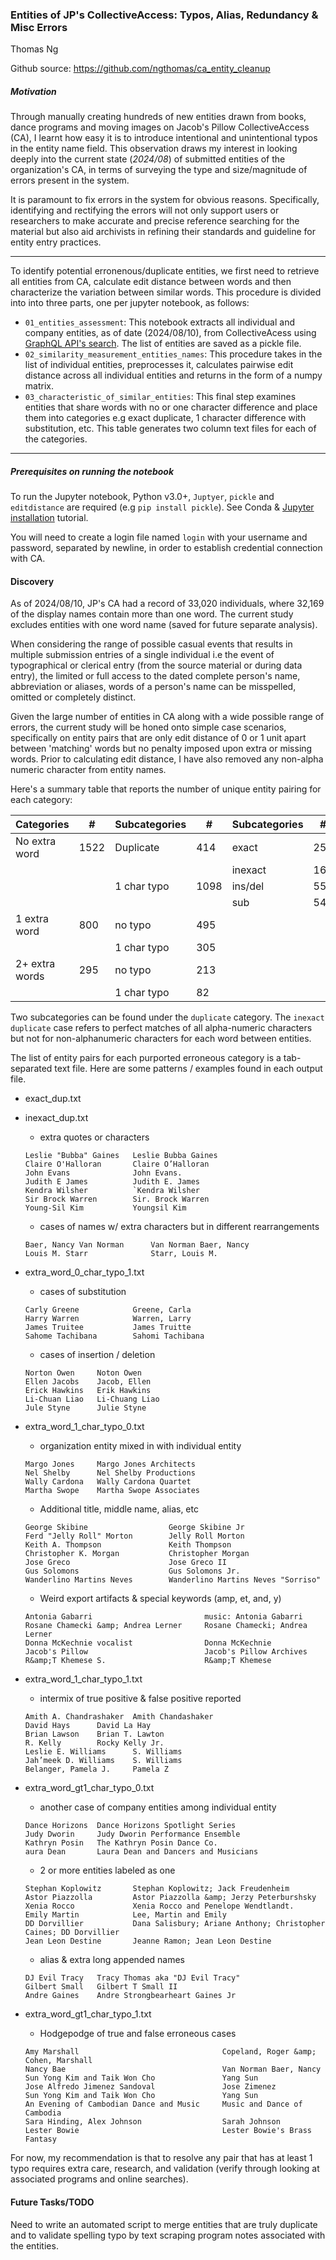 ###  Entities of JP's CollectiveAccess: Typos, Alias, Redundancy & Misc Errors

Thomas Ng

Github source: https://github.com/ngthomas/ca_entity_cleanup

##### Motivation
Through manually creating hundreds of new entities drawn from books, dance programs and moving images on Jacob's Pillow CollectiveAccess (CA), I learnt how easy it is to introduce intentional and unintentional typos in the entity name field. This observation draws my interest in looking deeply into the current state (*2024/08*) of submitted entities of the organization's CA, in terms of surveying the type and size/magnitude of errors present in the system.

It is paramount to fix errors in the system for obvious reasons. Specifically, identifying and rectifying the errors will not only support users or researchers to make accurate and precise reference searching for the material but also aid archivists in refining their standards and guideline for entity entry practices. 

---
To identify potential erronenous/duplicate entities, we first need to retrieve all entities from CA, calculate edit distance between words and then characterize the variation between similar words. This procedure is divided into into three parts, one per jupyter notebook, as follows:
   
* `01_entities_assessment`: This notebook extracts all individual and company entities, as of date (2024/08/10), from CollectiveAcess using [GraphQL API's search](https://manual.collectiveaccess.org/providence/developer/web_api/graphql/search.html). The list of entities are saved as a pickle file. 
* `02_similarity_measurement_entities_names`: This procedure takes in the list of individual entities, preprocesses it, calculates pairwise edit distance across all individual entities and returns in the form of a numpy matrix. 
* `03_characteristic_of_similar_entities`: This final step examines entities that share words with no or one character difference and place them into categories e.g exact duplicate, 1 character difference with substitution, etc. This table generates two column text files for each of the categories. 

---

##### Prerequisites on running the notebook

To run the Jupyter notebook, Python v3.0+, `Juptyer`, `pickle` and `editdistance` are required (e.g `pip install pickle`). See Conda & [Jupyter installation](https://jupyter.org/install) tutorial. 

You will need to create a login file named `login` with your username and password, separated by newline, in order to establish credential connection with CA.

#### Discovery

As of 2024/08/10, JP's CA had a record of 33,020 individuals, where 32,169 of the display names contain more than one word. The current study excludes entities with one word name (saved for future separate analysis).

When considering the range of possible casual events that results in multiple submission entries of a single individual i.e the event of typographical or clerical entry (from the source material or during data entry), the limited or full access to the dated complete person's name, abbreviation or aliases, words of a person's name can be misspelled, omitted or completely distinct. 

Given the large number of entities in CA along with a wide possible range of errors, the current study will be honed onto simple case scenarios, specifically on entity pairs that are only edit distance of 0 or 1 unit apart between 'matching' words but no penalty imposed upon extra or missing words. Prior to calculating edit distance, I have also removed any non-alpha numeric character from entity names. 

 Here's a summary table that reports the number of unique entity pairing for each category:

| Categories     | #    | Subcategories  | #    | Subcategories | #    |
|----------------|------|-------------|------|------------|------|
| No extra word  | 1522 | Duplicate   |  414 | exact      | 250  |
|                |      |             |      | inexact    | 164  |
|                |      | 1 char typo | 1098 | ins/del    | 552  |
|                |      |             |      | sub        | 546  |
| 1 extra word   | 800  | no typo     |  495 |            |      |
|                |      | 1 char typo |  305 |            |      |
| 2+ extra words |  295 | no typo     |  213 |            |      |
|                |      | 1 char typo |   82 |            |      |

Two subcategories can be found under the `duplicate` category. The `inexact duplicate` case refers to perfect matches of all alpha-numeric characters but not for non-alphanumeric characters for each word between entities. 

The list of entity pairs for each purported erroneous category is a tab-separated text file. Here are some patterns / examples found in each output file.
* exact_dup.txt
* inexact_dup.txt
    * extra quotes or characters
    ```
    Leslie "Bubba" Gaines   Leslie Bubba Gaines
    Claire O'Halloran       Claire O’Halloran
    John Evans              John Evans.
    Judith E James          Judith E. James
    Kendra Wilsher          `Kendra Wilsher
    Sir Brock Warren        Sir. Brock Warren       
    Young-Sil Kim           Youngsil Kim    
    ``` 
    * cases of names  w/ extra characters but in different rearrangements
    ```
    Baer, Nancy Van Norman      Van Norman Baer, Nancy
    Louis M. Starr              Starr, Louis M.
    ```
* extra_word_0_char_typo_1.txt
    * cases of substitution
    ```
    Carly Greene            Greene, Carla
    Harry Warren            Warren, Larry
    James Truitee           James Truitte
    Sahome Tachibana        Sahomi Tachibana
    ```
    * cases of insertion / deletion
    ```
    Norton Owen     Noton Owen
    Ellen Jacobs    Jacob, Ellen
    Erick Hawkins   Erik Hawkins
    Li-Chuan Liao   Li-Chuang Liao
    Jule Styne      Julie Styne
    ```
* extra_word_1_char_typo_0.txt
    * organization entity mixed in with individual entity
    ```
    Margo Jones     Margo Jones Architects
    Nel Shelby      Nel Shelby Productions
    Wally Cardona   Wally Cardona Quartet
    Martha Swope    Martha Swope Associates
    ```
    * Additional title, middle name, alias, etc
    ```
    George Skibine                  George Skibine Jr
    Ferd "Jelly Roll" Morton        Jelly Roll Morton
    Keith A. Thompson               Keith Thompson
    Christopher K. Morgan           Christopher Morgan
    Jose Greco                      Jose Greco II
    Gus Solomons                    Gus Solomons Jr.
    Wanderlino Martins Neves        Wanderlino Martins Neves "Sorriso"
    ```
    * Weird export artifacts & special keywords (amp, et, and, y)
    ```
    Antonia Gabarri                         music: Antonia Gabarri
    Rosane Chamecki &amp; Andrea Lerner     Rosane Chamecki; Andrea Lerner
    Donna McKechnie vocalist                Donna McKechnie
    Jacob's Pillow                          Jacob's Pillow Archives
    R&amp;T Khemese S.                      R&amp;T Khemese
    ```
* extra_word_1_char_typo_1.txt
    * intermix of true positive & false positive reported
    ```
    Amith A. Chandrashaker  Amith Chandashaker
    David Hays      David La Hay
    Brian Lawson    Brian T. Lawton
    R. Kelly        Rocky Kelly Jr.
    Leslie E. Williams      S. Williams
    Jah’meek D. Williams    S. Williams
    Belanger, Pamela J.     Pamela Z
    ```
* extra_word_gt1_char_typo_0.txt
    * another case of company entities among individual entity
    ```
    Dance Horizons  Dance Horizons Spotlight Series
    Judy Dworin     Judy Dworin Performance Ensemble
    Kathryn Posin   The Kathryn Posin Dance Co.
    aura Dean       Laura Dean and Dancers and Musicians
    ```
    * 2 or more entities labeled as one
    ```
    Stephan Koplowitz       Stephan Koplowitz; Jack Freudenheim
    Astor Piazzolla         Astor Piazzolla &amp; Jerzy Peterburshsky
    Xenia Rocco             Xenia Rocco and Penelope Wendtlandt.
    Emily Martin            Lee, Martin and Emily
    DD Dorvillier           Dana Salisbury; Ariane Anthony; Christopher Caines; DD Dorvillier
    Jean Leon Destine       Jeanne Ramon; Jean Leon Destine
    ```
    * alias & extra long appended names
    ```
    DJ Evil Tracy   Tracy Thomas aka "DJ Evil Tracy"
    Gilbert Small   Gilbert T Small II
    Andre Gaines    Andre Strongbearheart Gaines Jr
    ```

* extra_word_gt1_char_typo_1.txt
    * Hodgepodge of true and false erroneous cases
    
    ```
    Amy Marshall                                Copeland, Roger &amp; Cohen, Marshall
    Nancy Bae                                   Van Norman Baer, Nancy
    Sun Yong Kim and Taik Won Cho               Yang Sun
    Jose Alfredo Jimenez Sandoval               Jose Zimenez
    Sun Yong Kim and Taik Won Cho               Yang Sun
    An Evening of Cambodian Dance and Music     Music and Dance of Cambodia
    Sara Hinding, Alex Johnson                  Sarah Johnson
    Lester Bowie                                Lester Bowie's Brass Fantasy
    ```

For now, my recommendation is that to resolve any pair that has at least 1 typo requires extra care, research, and validation (verify through looking at associated programs and online searches). 



#### Future Tasks/TODO
Need to write an automated script to merge entities that are truly duplicate and to validate spelling typo by text scraping program notes associated with the entities. 
 